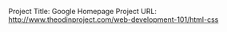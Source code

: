 Project Title: Google Homepage
Project URL: http://www.theodinproject.com/web-development-101/html-css
